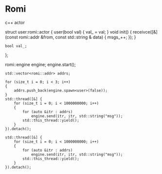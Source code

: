 # Romi
c++ actor 

struct user:romi::actor
{
	user(bool val)
	{
		val_ = val;
	}
	void init()
	{
		receivce([&](const romi::addr &from, const std::string & data) {
			msgs_++;
		});
	}
	
	bool val_;
};

romi::engine engine;
	engine.start();

	std::vector<romi::addr> addrs;

	for (size_t i = 0; i < 3; i++)
	{
		addrs.push_back(engine.spawn<user>(false));
	}
	std::thread([&] {
		for (size_t i = 0; i < 1000000000; i++)
		{
			for (auto &itr : addrs)
				engine.send(itr, itr, std::string("msg"));
			std::this_thread::yield();
		}
	}).detach();
	
	std::thread([&] {
		for (size_t i = 0; i < 1000000000; i++)
		{
			for (auto &itr : addrs)
				engine.send(itr, itr, std::string("msg"));
			std::this_thread::yield();
		}
	}).detach();
